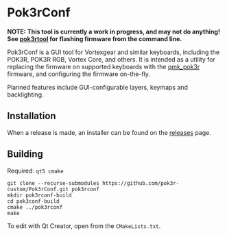 # Pok3rConf

**NOTE: This tool is currently a work in progress, and may not do anything! See [pok3rtool](https://github.com/pok3r-custom/pok3rtool) for flashing firmware from the command line.**

Pok3rConf is a GUI tool for Vortexgear and similar keyboards, including the POK3R, POK3R RGB, Vortex Core, and others. It is intended as a utility for replacing the firmware on supported keyboards with the [qmk_pok3r](https://github.com/pok3r-custom/qmk_firmware) firmware, and configuring the firmware on-the-fly.

Planned features include GUI-configurable layers, keymaps and backlighting.

## Installation
When a release is made, an installer can be found on the [releases](https://github.com/pok3r-custom/Pok3rConf/releases) page.

## Building
Required: `qt5 cmake`
```
git clone --recurse-submodules https://github.com/pok3r-custom/Pok3rConf.git pok3rconf
mkdir pok3rconf-build
cd pok3conf-build
cmake ../pok3rconf
make
```
To edit with Qt Creator, open from the `CMakeLists.txt`.
